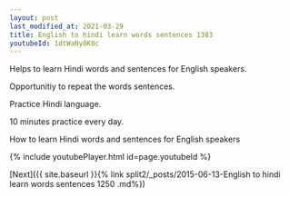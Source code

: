 ```yaml
---
layout: post
last_modified_at: 2021-03-29
title: English to hindi learn words sentences 1383 
youtubeId: 1dtWaNy8K0c
---
```

 
 
Helps to learn Hindi words and sentences for English speakers.

Opportunitiy to repeat the words sentences. 

Practice Hindi language. 
 
10 minutes practice every day. 
 
How to learn Hindi words and sentences for English speakers 
 
{% include youtubePlayer.html id=page.youtubeId %}
 
 
[Next]({{ site.baseurl }}{% link  split2/_posts/2015-06-13-English to hindi learn words sentences 1250 .md%})
 
